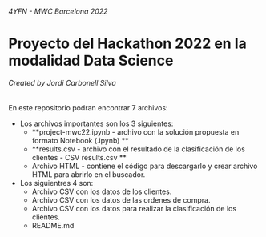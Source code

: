 ######  4YFN - MWC Barcelona 2022
# Proyecto del Hackathon 2022 en la modalidad Data Science
###### Created by Jordi Carbonell Silva

En este repositorio podran encontrar 7 archivos:
* Los archivos importantes son los 3 siguientes:
  * **project-mwc22.ipynb - archivo con la solución propuesta en formato Notebook (.ipynb) **
  * **results.csv - archivo con el resultado de la clasificación de los clientes - CSV results.csv **
  * Archivo HTML - contiene el código para descargarlo y crear archivo HTML para abrirlo en el buscador.
* Los siguientres 4 son:
  * Archivo CSV con los datos de los clientes.
  * Archivo CSV con los datos de las ordenes de compra.
  * Archivo CSV con los datos para realizar la clasificación de los clientes.
  * README.md
